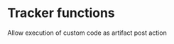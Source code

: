 Tracker functions
====================================

Allow execution of custom code as artifact post action
